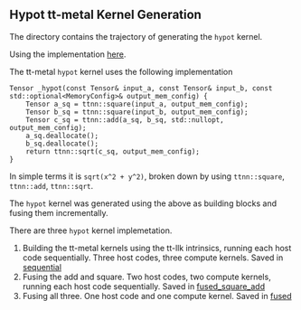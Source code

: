 ## Hypot tt-metal Kernel Generation

The directory contains the trajectory of generating the `hypot` kernel. 

Using the implementation [here](https://github.com/tenstorrent/tt-metal/blob/9b8011f3ca7aa11b4c56cf37dc2b4cac5a205b88/ttnn/cpp/ttnn/operations/eltwise/binary/device/binary_composite_op.cpp#L25). 

The tt-metal `hypot` kernel uses the following implementation

```
Tensor _hypot(const Tensor& input_a, const Tensor& input_b, const std::optional<MemoryConfig>& output_mem_config) {
    Tensor a_sq = ttnn::square(input_a, output_mem_config);
    Tensor b_sq = ttnn::square(input_b, output_mem_config);
    Tensor c_sq = ttnn::add(a_sq, b_sq, std::nullopt, output_mem_config);
    a_sq.deallocate();
    b_sq.deallocate();
    return ttnn::sqrt(c_sq, output_mem_config);
}

```

In simple terms it is `sqrt(x^2 + y^2)`, broken down by using `ttnn::square`, `ttnn::add`, `ttnn::sqrt`.

The `hypot` kernel was generated using the above as building blocks and fusing them incrementally. 

There are three `hypot` kernel implemetation. 
1. Building the tt-metal kernels using the tt-llk intrinsics, running each host code sequentially. Three host codes, three compute kernels. Saved in [sequential](./kernels/binary/hypot/sequential)
2. Fusing the add and square. Two host codes, two compute kernels, running each host code sequentially. Saved in [fused_square_add](./kernels/binary/hypot/fused_square_add)
3. Fusing all three. One host code and one compute kernel. Saved in [fused](./kernels/binary/hypot/fused)

